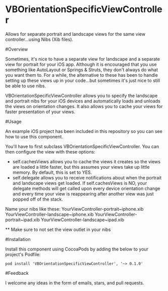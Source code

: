 VBOrientationSpecificViewController
=================================

Allows for separate portrait and landscape views for the same view controller...using Nibs (Xib files).  


#Overview

Sometimes, it's nice to have a separate view for landscape and a separate view for portrait for your iOS app.  Although it is encouraged that you use 
something like AutoLayout or Springs & Struts, they don't always do what you want them to.  For a while, the alternative to these has been to handle 
setting up these views up in your code...but sometimes it's just nice to still be able to use nibs.  

VBOrientationSpecificViewController allows you to specify the landscape and portrait nibs for your iOS devices and automatically loads and unloads the 
views on orientation changes.  It also allows you to cache your views for faster presentation of your views.  


#Usage

An example iOS project has been included in this repository so you can see how to use this component.  

You'll have to first subclass VBOrientationSpecificViewController.  You can then configure the view with these options:

- self.cachesViews allows you to cache the views it creates so the views are loaded a little faster, but this assumes your views take up little memory. By default, this is set to YES.  
- self.delegate allows you to receive notifications about when the portrait and landscape views get loaded. If self.cachesViews is NO, your delegate methods will get called upon every device orientation change and every time your view is reappearing after another view was just popped off of the stack.  

Name your nibs like these: 
YourViewController-portrait~iphone.xib
YourViewController-landscape~iphone.xib
YourViewController-portrait~ipad.xib
YourViewController-landscape~ipad.xib

** Make sure to not set the view outlet in your nibs


#Installation

Install this component using CocoaPods by adding the below to your project's Podfile:

```console
pod install 'VBOrientationSpecificViewController', '~> 0.1.0'
```

#Feedback

I welcome any ideas in the form of emails, stars, and pull requests.  


